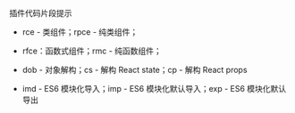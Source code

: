 插件代码片段提示 

- rce - 类组件；rpce - 纯类组件；

- rfce：函数式组件；rmc - 纯函数组件；

- dob - 对象解构；cs - 解构 React state；cp - 解构 React props

- imd - ES6 模块化导入；imp - ES6 模块化默认导入；exp - ES6 模块化默认导出